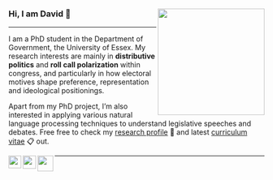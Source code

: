 ### Hi, I am David 👋 <img src="https://raw.githack.com/davidycliao/figures/master/avataaars.png" width="210" height= "210" align="right" /> 

----


I am a PhD student in the Department of Government, the University of Essex. My research interests are mainly in __distributive politics__ and __roll call polarization__ within congress, and particularly in how electoral motives shape preference, representation and ideological positionings. 

Apart from my PhD project, I’m also interested in applying various natural language processing techniques to understand legislative speeches and debates. Free free to check my [research profile](https://davidycliao.github.io/research/) :open_file_folder: and latest [curriculum vitae](https://raw.githack.com/davidycliao/cv_show/main/CV.pdf) :clipboard: out.


<a href="https://www.linkedin.com/in/jonjoncardoso">
  <img align="left" alt="" width="25px" src="https://upload.wikimedia.org/wikipedia/commons/thumb/c/ca/LinkedIn_logo_initials.png/240px-LinkedIn_logo_initials.png" />
</a>

<a href="https://twitter.com/liaoyenchieh">
  <img align="left" alt="" width="26px" src="https://upload.wikimedia.org/wikipedia/sco/thumb/9/9f/Twitter_bird_logo_2012.svg/172px-Twitter_bird_logo_2012.svg.png" /> 
</a>

<a href="mailto:davidycliao@gmail.com">
  <img align="left" alt="" width="31px" src="https://upload.wikimedia.org/wikipedia/commons/thumb/7/7e/Gmail_icon_%282020%29.svg/320px-Gmail_icon_%282020%29.svg.png" />
</a>


----

